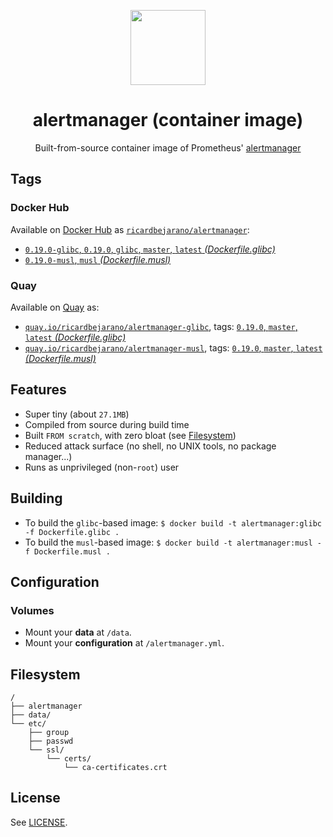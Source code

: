 <p align="center"><img src="https://emojipedia-us.s3.dualstack.us-west-1.amazonaws.com/thumbs/320/apple/198/police-cars-revolving-light_1f6a8.png" width="120px"></p>
<h1 align="center">alertmanager (container image)</h1>
<p align="center">Built-from-source container image of Prometheus' <a href="https://github.com/prometheus/alertmanager">alertmanager</a></p>


## Tags

### Docker Hub

Available on [Docker Hub](https://hub.docker.com) as [`ricardbejarano/alertmanager`](https://hub.docker.com/r/ricardbejarano/alertmanager):

- [`0.19.0-glibc`, `0.19.0`, `glibc`, `master`, `latest` *(Dockerfile.glibc)*](https://github.com/ricardbejarano/alertmanager/blob/master/Dockerfile.glibc)
- [`0.19.0-musl`, `musl` *(Dockerfile.musl)*](https://github.com/ricardbejarano/alertmanager/blob/master/Dockerfile.musl)

### Quay

Available on [Quay](https://quay.io) as:

- [`quay.io/ricardbejarano/alertmanager-glibc`](https://quay.io/repository/ricardbejarano/alertmanager-glibc), tags: [`0.19.0`, `master`, `latest` *(Dockerfile.glibc)*](https://github.com/ricardbejarano/alertmanager/blob/master/Dockerfile.glibc)
- [`quay.io/ricardbejarano/alertmanager-musl`](https://quay.io/repository/ricardbejarano/alertmanager-musl), tags: [`0.19.0`, `master`, `latest` *(Dockerfile.musl)*](https://github.com/ricardbejarano/alertmanager/blob/master/Dockerfile.musl)


## Features

* Super tiny (about `27.1MB`)
* Compiled from source during build time
* Built `FROM scratch`, with zero bloat (see [Filesystem](#filesystem))
* Reduced attack surface (no shell, no UNIX tools, no package manager...)
* Runs as unprivileged (non-`root`) user


## Building

- To build the `glibc`-based image: `$ docker build -t alertmanager:glibc -f Dockerfile.glibc .`
- To build the `musl`-based image: `$ docker build -t alertmanager:musl -f Dockerfile.musl .`


## Configuration

### Volumes

- Mount your **data** at `/data`.
- Mount your **configuration** at `/alertmanager.yml`.


## Filesystem

```
/
├── alertmanager
├── data/
└── etc/
    ├── group
    ├── passwd
    └── ssl/
        └── certs/
            └── ca-certificates.crt
```


## License

See [LICENSE](https://github.com/ricardbejarano/alertmanager/blob/master/LICENSE).
